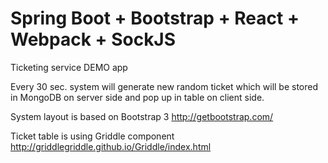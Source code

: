 # Spring Boot + Bootstrap + React + Webpack + SockJS

Ticketing service DEMO app

Every 30 sec. system will generate new random ticket which will be stored in MongoDB on server side and pop up in table on client side. 


System layout is based on Bootstrap 3
http://getbootstrap.com/

Ticket table is using Griddle component
http://griddlegriddle.github.io/Griddle/index.html